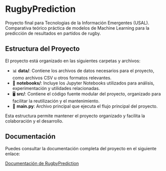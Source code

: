 # RugbyPrediction
Proyecto final para Tecnologias de la Información Emergentes (USAL). Comparativa teórico práctica de modelos de Machine Learning para la predicción de resultados en partidos de rugby.

## Estructura del Proyecto

El proyecto está organizado en las siguientes carpetas y archivos:

- 📊 **data/**: Contiene los archivos de datos necesarios para el proyecto, como archivos CSV u otros formatos relevantes.
- 📓 **notebooks/**: Incluye los Jupyter Notebooks utilizados para análisis, experimentación y utilidades relacionadas.
- 🖥️ **src/**: Contiene el código fuente modular del proyecto, organizado para facilitar la reutilización y el mantenimiento.
- 🚀 **main.py**: Archivo principal que ejecuta el flujo principal del proyecto.

Esta estructura permite mantener el proyecto organizado y facilita la colaboración y el desarrollo.

## Documentación

Puedes consultar la documentación completa del proyecto en el siguiente enlace:

[Documentación de RugbyPrediction](https://deepwiki.com/diegoobh/RugbyPrediction)